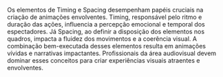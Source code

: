 Os elementos de Timing e Spacing desempenham papéis cruciais na criação de animações envolventes. Timing, responsável pelo ritmo e duração das ações, influencia a percepção emocional e temporal dos espectadores. Já Spacing, ao definir a disposição dos elementos nos quadros, impacta a fluidez dos movimentos e a coerência visual. A combinação bem-executada desses elementos resulta em animações vívidas e narrativas impactantes. Profissionais da área audiovisual devem dominar esses conceitos para criar experiências visuais atraentes e envolventes.